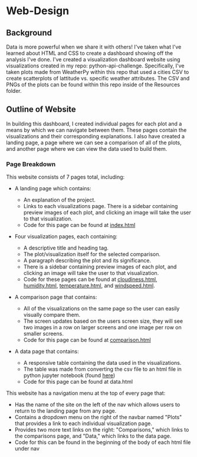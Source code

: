# Web-Design

## Background

Data is more powerful when we share it with others! I've taken what I've learned about HTML and CSS to create a dashboard showing off the analysis I've done. I've created a visualization dashboard website using visualizations created in my repo: python-api-challenge. Specifically, I've taken plots made from WeatherPy within this repo that used a cities CSV to create scatterplots of lattitude vs. specific weather attributes. The CSV and PNGs of the plots can be found within this repo inside of the Resources folder.


## Outline of Website

In building this dashboard, I created individual pages for each plot and a means by which we can navigate between them. These pages contain the visualizations and their corresponding explanations. I also have created a landing page, a page where we can see a comparison of all of the plots, and another page where we can view the data used to build them.

### Page Breakdown
This website consists of 7 pages total, including:

* A landing page which contains:
  * An explanation of the project.
  * Links to each visualizations page. There is a sidebar containing preview images of each plot, and clicking an image will take the user to that visualization.
  * Code for this page can be found at [index.html](index.html)

* Four visualization pages, each containing:
  * A descriptive title and heading tag.
  * The plot/visualization itself for the selected comparison.
  * A paragraph describing the plot and its significance.
  * There is a sidebar containing preview images of each plot, and clicking an image will take the user to that visualization.
  * Code for these pages can be found at [cloudiness.html](cloudiness.html), [humidity.html](humidity.html), [temperature.html](temperature.html), and [windspeed.html](windspeed.html).

* A comparison page that contains:
  * All of the visualizations on the same page so the user can easily visually compare them.
  * The screen updates based on the users screen size, they will see two images in a row on larger screens and one image per row on smaller screens.
  * Code for this page can be found at [comparison.html](comparison.html)

* A data page that contains:
  * A responsive table containing the data used in the visualizations.
  * The table was made from converting the csv file to an html file in python jupyter notebook (found [here](Resources/csv_conversion.ipynb))
  * Code for this page can be found at data.html

This website has a navigation menu at the top of every page that:
* Has the name of the site on the left of the nav which allows users to return to the landing page from any page.
* Contains a dropdown menu on the right of the navbar named "Plots" that provides a link to each individual visualization page.
* Provides two more text links on the right: "Comparisons," which links to the comparisons page, and "Data," which links to the data page.
* Code for this can be found in the beginning of the body of each html file under nav

